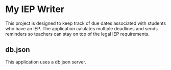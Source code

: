 # My IEP Writer

This project is designed to keep track of due dates associated with students who have an IEP. The application calulates multiple deadlines and sends reminders so teachers can stay on top of the legal IEP requirements.

## db.json

This application uses a db.json server.